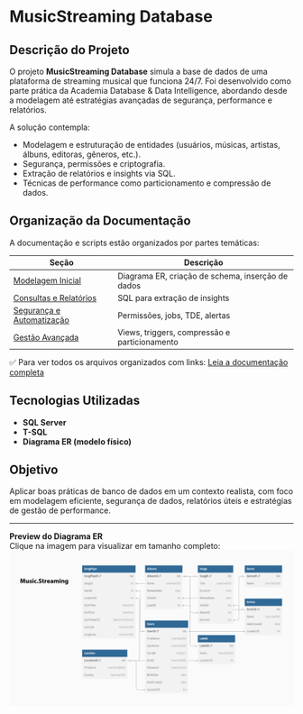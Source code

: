 # MusicStreaming Database

## Descrição do Projeto

O projeto **MusicStreaming Database** simula a base de dados de uma plataforma de streaming musical que funciona 24/7. Foi desenvolvido como parte prática da Academia Database & Data Intelligence, abordando desde a modelagem até estratégias avançadas de segurança, performance e relatórios.

A solução contempla:
- Modelagem e estruturação de entidades (usuários, músicas, artistas, álbuns, editoras, gêneros, etc.).
- Segurança, permissões e criptografia.
- Extração de relatórios e insights via SQL.
- Técnicas de performance como particionamento e compressão de dados.

## Organização da Documentação

A documentação e scripts estão organizados por partes temáticas:

| Seção | Descrição |
|-------|-----------|
| [Modelagem Inicial](database/01-modelagem/) | Diagrama ER, criação de schema, inserção de dados |
| [Consultas e Relatórios](database/02-queries-relatorios/) | SQL para extração de insights |
| [Segurança e Automatização](database/03-seguranca-automacao/) | Permissões, jobs, TDE, alertas |
| [Gestão Avançada](database/04-performance-gestao/) | Views, triggers, compressão e particionamento |

✅ Para ver todos os arquivos organizados com links: [Leia a documentação completa](docs/readme-docs.md)

## Tecnologias Utilizadas

- **SQL Server**
- **T-SQL**
- **Diagrama ER (modelo físico)**

## Objetivo

Aplicar boas práticas de banco de dados em um contexto realista, com foco em modelagem eficiente, segurança de dados, relatórios úteis e estratégias de gestão de performance.

---

**Preview do Diagrama ER**  
Clique na imagem para visualizar em tamanho completo:  
[![Modelo Físico](database/01-modelagem/modelo-fisico.png)](database/01-modelagem/modelo-fisico.png)

